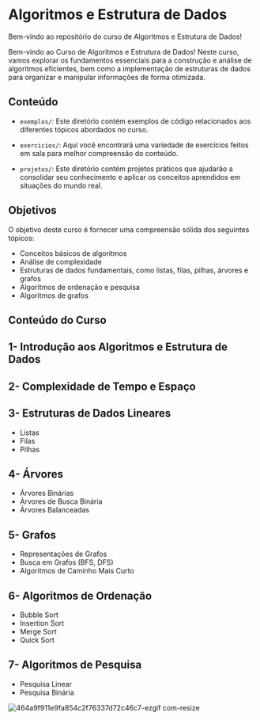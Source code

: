# Algoritmos e Estrutura de Dados

Bem-vindo ao repositório do curso de Algoritmos e Estrutura de Dados!

Bem-vindo ao Curso de Algoritmos e Estrutura de Dados! Neste curso, vamos explorar os fundamentos essenciais para a construção e análise de algoritmos eficientes, bem como a implementação de estruturas de dados para organizar e manipular informações de forma otimizada.

## Conteúdo

- `exemplos/`: Este diretório contém exemplos de código relacionados aos diferentes tópicos abordados no curso.

- `exercicios/`: Aqui você encontrará uma variedade de exercícios feitos em sala para melhor compreensão do conteúdo.

- `projetos/`: Este diretório contém projetos práticos que ajudarão a consolidar seu conhecimento e aplicar os conceitos aprendidos em situações do mundo real.

## Objetivos
O objetivo deste curso é fornecer uma compreensão sólida dos seguintes tópicos:

- Conceitos básicos de algoritmos
- Análise de complexidade
- Estruturas de dados fundamentais, como listas, filas, pilhas, árvores e grafos
- Algoritmos de ordenação e pesquisa
- Algoritmos de grafos
## Conteúdo do Curso
## 1- Introdução aos Algoritmos e Estrutura de Dados
## 2- Complexidade de Tempo e Espaço
## 3- Estruturas de Dados Lineares
   -  Listas
   -  Filas
   -  Pilhas
## 4- Árvores
   -  Árvores Binárias
   -  Árvores de Busca Binária
   -  Árvores Balanceadas
## 5- Grafos
   -  Representações de Grafos
   -  Busca em Grafos (BFS, DFS)
   -  Algoritmos de Caminho Mais Curto
## 6- Algoritmos de Ordenação
   -  Bubble Sort
   -  Insertion Sort
   -  Merge Sort
   -  Quick Sort
## 7- Algoritmos de Pesquisa
   -  Pesquisa Linear
   -  Pesquisa Binária
 
![464a9f911e9fa854c2f76337d72c46c7-ezgif com-resize](https://github.com/mariaoliveira27/AEDs/assets/161609445/cf3224e5-14aa-4bcb-9620-b87621cd70e7)



